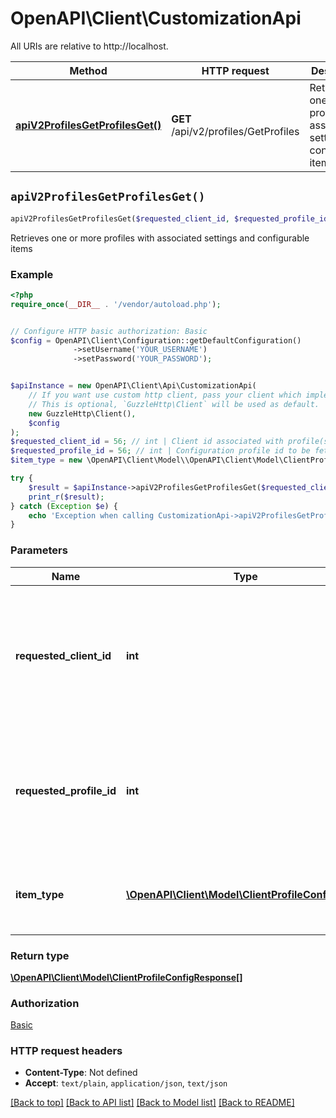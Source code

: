 # OpenAPI\Client\CustomizationApi

All URIs are relative to http://localhost.

Method | HTTP request | Description
------------- | ------------- | -------------
[**apiV2ProfilesGetProfilesGet()**](CustomizationApi.md#apiV2ProfilesGetProfilesGet) | **GET** /api/v2/profiles/GetProfiles | Retrieves one or more profiles with associated settings and configurable items


## `apiV2ProfilesGetProfilesGet()`

```php
apiV2ProfilesGetProfilesGet($requested_client_id, $requested_profile_id, $item_type): \OpenAPI\Client\Model\ClientProfileConfigResponse[]
```

Retrieves one or more profiles with associated settings and configurable items

### Example

```php
<?php
require_once(__DIR__ . '/vendor/autoload.php');


// Configure HTTP basic authorization: Basic
$config = OpenAPI\Client\Configuration::getDefaultConfiguration()
              ->setUsername('YOUR_USERNAME')
              ->setPassword('YOUR_PASSWORD');


$apiInstance = new OpenAPI\Client\Api\CustomizationApi(
    // If you want use custom http client, pass your client which implements `GuzzleHttp\ClientInterface`.
    // This is optional, `GuzzleHttp\Client` will be used as default.
    new GuzzleHttp\Client(),
    $config
);
$requested_client_id = 56; // int | Client id associated with profile(s) to be fetched  Null value will use client id submitting the request or default client id as applicable.
$requested_profile_id = 56; // int | Configuration profile id to be fetched  Use 0 to indicate all profiles  Null value will use profile id from request or 0 if not set.
$item_type = new \OpenAPI\Client\Model\\OpenAPI\Client\Model\ClientProfileConfigTypes(); // \OpenAPI\Client\Model\ClientProfileConfigTypes | Item Type  Examples:    Configuration, Bundle, Exclusion, Override, All

try {
    $result = $apiInstance->apiV2ProfilesGetProfilesGet($requested_client_id, $requested_profile_id, $item_type);
    print_r($result);
} catch (Exception $e) {
    echo 'Exception when calling CustomizationApi->apiV2ProfilesGetProfilesGet: ', $e->getMessage(), PHP_EOL;
}
```

### Parameters

Name | Type | Description  | Notes
------------- | ------------- | ------------- | -------------
 **requested_client_id** | **int**| Client id associated with profile(s) to be fetched  Null value will use client id submitting the request or default client id as applicable. | [optional]
 **requested_profile_id** | **int**| Configuration profile id to be fetched  Use 0 to indicate all profiles  Null value will use profile id from request or 0 if not set. | [optional]
 **item_type** | [**\OpenAPI\Client\Model\ClientProfileConfigTypes**](../Model/.md)| Item Type  Examples:    Configuration, Bundle, Exclusion, Override, All | [optional]

### Return type

[**\OpenAPI\Client\Model\ClientProfileConfigResponse[]**](../Model/ClientProfileConfigResponse.md)

### Authorization

[Basic](../../README.md#Basic)

### HTTP request headers

- **Content-Type**: Not defined
- **Accept**: `text/plain`, `application/json`, `text/json`

[[Back to top]](#) [[Back to API list]](../../README.md#endpoints)
[[Back to Model list]](../../README.md#models)
[[Back to README]](../../README.md)
